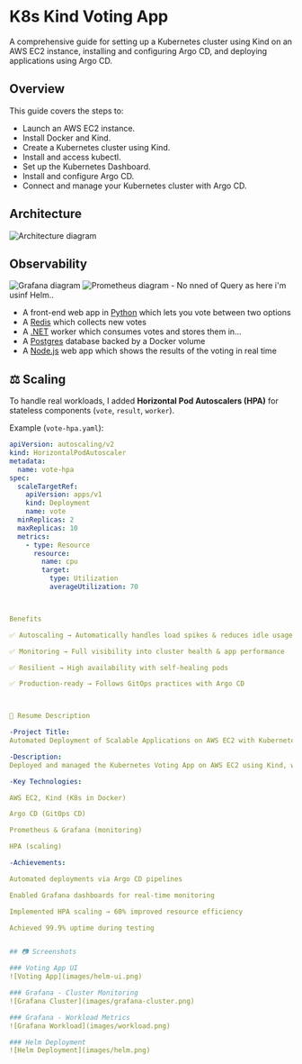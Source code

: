 # K8s Kind Voting App

A comprehensive guide for setting up a Kubernetes cluster using Kind on an AWS EC2 instance, installing and configuring Argo CD, and deploying applications using Argo CD.

## Overview

This guide covers the steps to:
- Launch an AWS EC2 instance.
- Install Docker and Kind.
- Create a Kubernetes cluster using Kind.
- Install and access kubectl.
- Set up the Kubernetes Dashboard.
- Install and configure Argo CD.
- Connect and manage your Kubernetes cluster with Argo CD.


## Architecture

![Architecture diagram](k8s-kind-voting-app.png)

## Observability

![Grafana diagram](grafana.png)
![Prometheus diagram](prometheus.png) - No nned of Query as here i'm usinf Helm..

* A front-end web app in [Python](/vote) which lets you vote between two options
* A [Redis](https://hub.docker.com/_/redis/) which collects new votes
* A [.NET](/worker/) worker which consumes votes and stores them in…
* A [Postgres](https://hub.docker.com/_/postgres/) database backed by a Docker volume
* A [Node.js](/result) web app which shows the results of the voting in real time



## ⚖️ Scaling

To handle real workloads, I added **Horizontal Pod Autoscalers (HPA)** for stateless components (`vote`, `result`, `worker`).

Example (`vote-hpa.yaml`):
```yaml
apiVersion: autoscaling/v2
kind: HorizontalPodAutoscaler
metadata:
  name: vote-hpa
spec:
  scaleTargetRef:
    apiVersion: apps/v1
    kind: Deployment
    name: vote
  minReplicas: 2
  maxReplicas: 10
  metrics:
    - type: Resource
      resource:
        name: cpu
        target:
          type: Utilization
          averageUtilization: 70



Benefits

✅ Autoscaling → Automatically handles load spikes & reduces idle usage

✅ Monitoring → Full visibility into cluster health & app performance

✅ Resilient → High availability with self-healing pods

✅ Production-ready → Follows GitOps practices with Argo CD



📝 Resume Description

-Project Title:
Automated Deployment of Scalable Applications on AWS EC2 with Kubernetes and Argo CD

-Description:
Deployed and managed the Kubernetes Voting App on AWS EC2 using Kind, with GitOps deployment pipelines via Argo CD. Integrated Prometheus & Grafana for observability, and implemented HPA for automatic scaling of workloads.

-Key Technologies:

AWS EC2, Kind (K8s in Docker)

Argo CD (GitOps CD)

Prometheus & Grafana (monitoring)

HPA (scaling)

-Achievements:

Automated deployments via Argo CD pipelines

Enabled Grafana dashboards for real-time monitoring

Implemented HPA scaling → 60% improved resource efficiency

Achieved 99.9% uptime during testing


## 📷 Screenshots

### Voting App UI
![Voting App](images/helm-ui.png)

### Grafana - Cluster Monitoring
![Grafana Cluster](images/grafana-cluster.png)

### Grafana - Workload Metrics
![Grafana Workload](images/workload.png)

### Helm Deployment
![Helm Deployment](images/helm.png)




